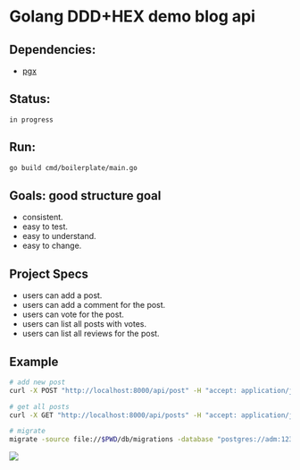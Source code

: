 # Golang DDD+HEX demo blog api

## Dependencies:
- [pgx](https://github.com/jackc/pgx)

## Status:
	in progress

## Run:
```sh
go build cmd/boilerplate/main.go
```

## Goals: good structure goal

- consistent.
- easy to test.
- easy to understand.
- easy to change.

## Project Specs

- users can add a post.
- users can add a comment for the post.
- users can vote for the post.
- users can list all posts with votes.
- users can list all reviews for the post.

## Example


```sh
# add new post
curl -X POST "http://localhost:8000/api/post" -H "accept: application/json" -H "Content-Type: application/json" -d '{"content": "hello cruel world"}'

# get all posts
curl -X GET "http://localhost:8000/api/posts" -H "accept: application/json"

# migrate
migrate -source file://$PWD/db/migrations -database "postgres://adm:1234@localhost:5432/alem?sslmode=disable" up
```

![](https://visitor-badge.laobi.icu/badge?page_id=Zulbukharov.golang-ddd-hex)
